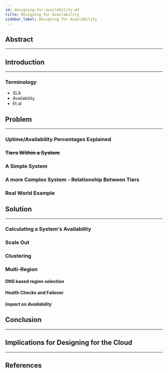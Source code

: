 ```yaml
---
id: designing-for-availability.md
title: Designing for Availability
sidebar_label: Designing for Availability
---
```

## Abstract

* * *

## Introduction

* * *

### Terminology

-   SLA
-   Availability
-   Et al

## Problem

* * *

### Uptime/Availability Percentages Explained

### ~~Tiers Within a System~~

### A Simple System

### A more Complex System - Relationship Between Tiers

### Real World Example

## Solution

* * *

### Calculating a System's Availability

### Scale Out

### Clustering

### Multi-Region

#### DNS based region selection

#### Health Checks and Failover

##### Impact on Availability

## Conclusion

* * *

## Implications for Designing for the Cloud

* * *

## References
